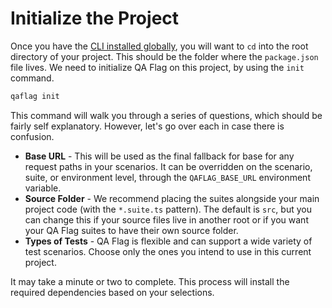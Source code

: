 # Initialize the Project

Once you have the [CLI installed globally](/docs/getting-started/install), you will want to `cd` into the root directory of your project. This should be the folder where the `package.json` file lives. We need to initialize QA Flag on this project, by using the `init` command.

```bash
qaflag init
```

This command will walk you through a series of questions, which should be fairly self explanatory. However, let's go over each in case there is confusion.

- **Base URL** - This will be used as the final fallback for base for any request paths in your scenarios. It can be overridden on the scenario, suite, or environment level, through the `QAFLAG_BASE_URL` environment variable.
- **Source Folder** - We recommend placing the suites alongside your main project code (with the `*.suite.ts` pattern). The default is `src`, but you can change this if your source files live in another root or if you want your QA Flag suites to have their own source folder.
- **Types of Tests** - QA Flag is flexible and can support a wide variety of test scenarios. Choose only the ones you intend to use in this current project.

It may take a minute or two to complete. This process will install the required dependencies based on your selections.
